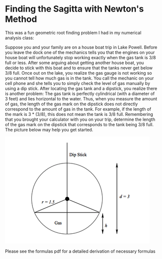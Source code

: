 # Finding the Sagitta with Newton's Method
This was a fun geometric root finding problem I had in my numerical analysis class: 

Suppose you and your family are on a house boat trip in Lake Powell. Before you leave
the dock one of the mechanics tells you that the engines on your house boat will unfortunately stop working exactly when the gas tank is 3/8 full or less. After some arguing about getting another house boat, you decide to stick with this boat and to ensure that the tanks never get below 3/8 full. Once out on the lake, you realize the gas gauge is not working so you cannot tell how much gas is in the tank. You call the mechanic on your cell phone and she tells you to simply check the level of gas manually by using a dip stick. After locating the gas tank and a dipstick, you realize there is another problem: The gas tank is perfectly cylindrical (with a diameter of 3 feet) and lies horizontal to the water. Thus, when you measure the amount of gas, the length of the gas mark on the dipstick does not directly correspond to the amount of gas in the tank. For example, if the length of the mark is 3 * (3/8), this does not mean the tank is 3/8 full. Remembering that you brought your calculator with you on your trip, determine the length of the gas mark on the dipstick that corresponds to the tank being 3/8 full. The picture below may help you get started.

![Problem Diagram](./assets/sag-diag.png)

Please see the formulas pdf for a detailed derivation of necessary formulas